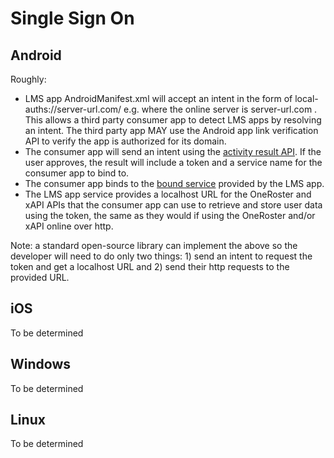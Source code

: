 # Single Sign On
## Android
Roughly:
* LMS app AndroidManifest.xml will accept an intent in the form of local-auths://server-url.com/ e.g. where the online server is server-url.com . This allows a third party consumer app to detect LMS apps by resolving an intent. The third party app MAY use the Android app link verification API to verify the app is authorized for its domain.
* The consumer app will send an intent using the [activity result API](https://developer.android.com/training/basics/intents/result). If the user approves, the result will include a token and a service name for the consumer app to bind to.
* The consumer app binds to the [bound service](https://developer.android.com/develop/background-work/services/bound-services) provided by the LMS app.
* The LMS app service provides a localhost URL for the OneRoster and xAPI APIs that the consumer app can use to retrieve and store user data using the token, the same as they would if using the OneRoster and/or xAPI online over http.

Note: a standard open-source library can implement the above so the developer will need to do only two things: 1) send an intent to request the token and get a localhost URL and 2) send their http requests to the provided URL.

## iOS
To be determined


## Windows
To be determined


## Linux
To be determined
